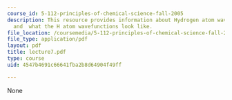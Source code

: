 ```yaml
---
course_id: 5-112-principles-of-chemical-science-fall-2005
description: This resource provides information about Hydrogen atom wavefunctions,
  and  what the H atom wavefunctions look like.
file_location: /coursemedia/5-112-principles-of-chemical-science-fall-2005/4547b4691c66641fba2b8d64904f49ff_lecture7.pdf
file_type: application/pdf
layout: pdf
title: lecture7.pdf
type: course
uid: 4547b4691c66641fba2b8d64904f49ff

---
```

None
